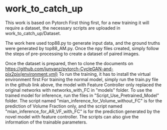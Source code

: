 # work_to_catch_up
This work is based on Pytorch
First thing first, for a new training it will require a dataset, the necessary scripts are uploaded in work_to_catch_up/Dataset.

The work here used top88.py to generate input data, and the ground truths were generated by top88_AM.py. Once the npy files created, simply follow 
the steps of pre-processing to create a dataset of paired images.

Once the dataset is prepared, then to clone the documents on https://github.com/junyanz/pytorch-CycleGAN-and-pix2pix(environment.yml)
To run the training, it has to install the virtual environment first
For training the normal model, simply run the train.py file in the github link above, the model with Feature Controller only replaced the original 
networks with networks_with_FC in "models" folder.
To use the trained model for inference, run the files in "Script_Use_Pretrained_Model" folder. The script named "mian_inference_for_Volume_without_FC"
is for the prediction of Volume Fraction only, and the script named "mian_inference_for_AR_VF_with_FC" is for the prediction generated by the novel
model with feature controller. The scripts can also give the information of the trainable parameters.
